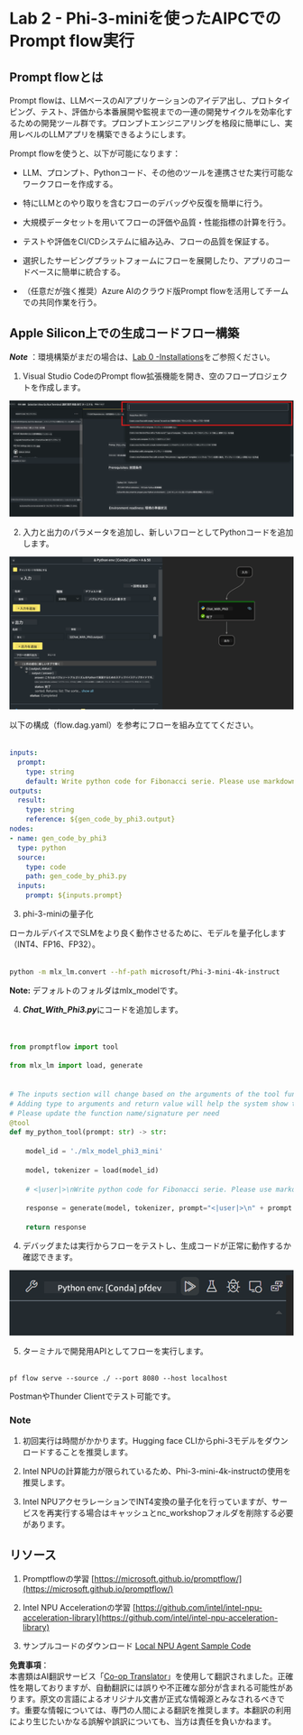 <!--
CO_OP_TRANSLATOR_METADATA:
{
  "original_hash": "3dbbf568625b1ee04b354c2dc81d3248",
  "translation_date": "2025-07-17T04:23:59+00:00",
  "source_file": "md/02.Application/02.Code/Phi3/VSCodeExt/HOL/Apple/02.PromptflowWithMLX.md",
  "language_code": "ja"
}
-->
# **Lab 2 - Phi-3-miniを使ったAIPCでのPrompt flow実行**

## **Prompt flowとは**

Prompt flowは、LLMベースのAIアプリケーションのアイデア出し、プロトタイピング、テスト、評価から本番展開や監視までの一連の開発サイクルを効率化するための開発ツール群です。プロンプトエンジニアリングを格段に簡単にし、実用レベルのLLMアプリを構築できるようにします。

Prompt flowを使うと、以下が可能になります：

- LLM、プロンプト、Pythonコード、その他のツールを連携させた実行可能なワークフローを作成する。

- 特にLLMとのやり取りを含むフローのデバッグや反復を簡単に行う。

- 大規模データセットを用いてフローの評価や品質・性能指標の計算を行う。

- テストや評価をCI/CDシステムに組み込み、フローの品質を保証する。

- 選択したサービングプラットフォームにフローを展開したり、アプリのコードベースに簡単に統合する。

- （任意だが強く推奨）Azure AIのクラウド版Prompt flowを活用してチームでの共同作業を行う。



## **Apple Silicon上での生成コードフロー構築**

***Note*** ：環境構築がまだの場合は、[Lab 0 -Installations](./01.Installations.md)をご参照ください。

1. Visual Studio CodeのPrompt flow拡張機能を開き、空のフロープロジェクトを作成します。

![create](../../../../../../../../../translated_images/pf_create.bde888dc83502eba082a058175bbf1eee6791219795393a386b06fd3043ec54d.ja.png)

2. 入力と出力のパラメータを追加し、新しいフローとしてPythonコードを追加します。

![flow](../../../../../../../../../translated_images/pf_flow.520824c0969f2a94f17e947f86bdc4b4c6c88a2efa394fe3bcfb58c0dbc578a7.ja.png)

以下の構成（flow.dag.yaml）を参考にフローを組み立ててください。

```yaml

inputs:
  prompt:
    type: string
    default: Write python code for Fibonacci serie. Please use markdown as output
outputs:
  result:
    type: string
    reference: ${gen_code_by_phi3.output}
nodes:
- name: gen_code_by_phi3
  type: python
  source:
    type: code
    path: gen_code_by_phi3.py
  inputs:
    prompt: ${inputs.prompt}


```

3. phi-3-miniの量子化

ローカルデバイスでSLMをより良く動作させるために、モデルを量子化します（INT4、FP16、FP32）。

```bash

python -m mlx_lm.convert --hf-path microsoft/Phi-3-mini-4k-instruct

```

**Note:** デフォルトのフォルダはmlx_modelです。

4. ***Chat_With_Phi3.py***にコードを追加します。

```python


from promptflow import tool

from mlx_lm import load, generate


# The inputs section will change based on the arguments of the tool function, after you save the code
# Adding type to arguments and return value will help the system show the types properly
# Please update the function name/signature per need
@tool
def my_python_tool(prompt: str) -> str:

    model_id = './mlx_model_phi3_mini'

    model, tokenizer = load(model_id)

    # <|user|>\nWrite python code for Fibonacci serie. Please use markdown as output<|end|>\n<|assistant|>

    response = generate(model, tokenizer, prompt="<|user|>\n" + prompt  + "<|end|>\n<|assistant|>", max_tokens=2048, verbose=True)

    return response


```

4. デバッグまたは実行からフローをテストし、生成コードが正常に動作するか確認できます。

![RUN](../../../../../../../../../translated_images/pf_run.4239e8a0b420a58284edf6ee1471c1697c345670313c8e7beac0edaee15b9a9d.ja.png)

5. ターミナルで開発用APIとしてフローを実行します。

```

pf flow serve --source ./ --port 8080 --host localhost   

```

PostmanやThunder Clientでテスト可能です。


### **Note**

1. 初回実行は時間がかかります。Hugging face CLIからphi-3モデルをダウンロードすることを推奨します。

2. Intel NPUの計算能力が限られているため、Phi-3-mini-4k-instructの使用を推奨します。

3. Intel NPUアクセラレーションでINT4変換の量子化を行っていますが、サービスを再実行する場合はキャッシュとnc_workshopフォルダを削除する必要があります。



## **リソース**

1. Promptflowの学習 [https://microsoft.github.io/promptflow/](https://microsoft.github.io/promptflow/)

2. Intel NPU Accelerationの学習 [https://github.com/intel/intel-npu-acceleration-library](https://github.com/intel/intel-npu-acceleration-library)

3. サンプルコードのダウンロード [Local NPU Agent Sample Code](../../../../../../../../../code/07.Lab/01/AIPC/local-npu-agent)

**免責事項**：  
本書類はAI翻訳サービス「[Co-op Translator](https://github.com/Azure/co-op-translator)」を使用して翻訳されました。正確性を期しておりますが、自動翻訳には誤りや不正確な部分が含まれる可能性があります。原文の言語によるオリジナル文書が正式な情報源とみなされるべきです。重要な情報については、専門の人間による翻訳を推奨します。本翻訳の利用により生じたいかなる誤解や誤訳についても、当方は責任を負いかねます。